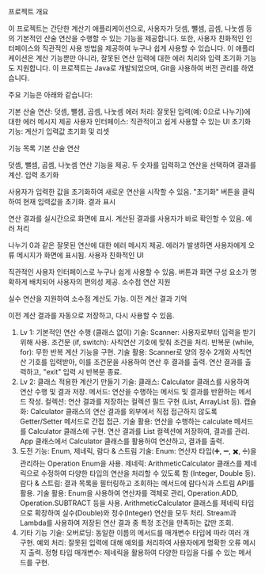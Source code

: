 프로젝트 개요

이 프로젝트는 간단한 계산기 애플리케이션으로, 사용자가 덧셈, 뺄셈, 곱셈, 나눗셈 등의 기본적인 산술 연산을 수행할 수 있는 기능을 제공합니다. 또한, 사용자 친화적인 인터페이스와 직관적인 사용 방법을 제공하여 누구나 쉽게 사용할 수 있습니다. 이 애플리케이션은 계산 기능뿐만 아니라, 잘못된 연산 입력에 대한 에러 처리와 입력 초기화 기능도 지원합니다. 이 프로젝트는 Java로 개발되었으며, Git을 사용하여 버전 관리를 하였습니다.

주요 기능은 아래와 같습니다:

기본 산술 연산: 덧셈, 뺄셈, 곱셈, 나눗셈
에러 처리: 잘못된 입력(예: 0으로 나누기)에 대한 에러 메시지 제공
사용자 인터페이스: 직관적이고 쉽게 사용할 수 있는 UI
초기화 기능: 계산기 입력값 초기화 및 리셋

기능 목록
기본 산술 연산

덧셈, 뺄셈, 곱셈, 나눗셈 연산 기능을 제공.
두 숫자를 입력하고 연산을 선택하여 결과를 계산.
입력 초기화

사용자가 입력한 값을 초기화하여 새로운 연산을 시작할 수 있음.
"초기화" 버튼을 클릭하여 현재 입력값을 초기화.
결과 표시

연산 결과를 실시간으로 화면에 표시.
계산된 결과를 사용자가 바로 확인할 수 있음.
에러 처리

나누기 0과 같은 잘못된 연산에 대한 에러 메시지 제공.
에러가 발생하면 사용자에게 오류 메시지가 화면에 표시됨.
사용자 친화적인 UI

직관적인 사용자 인터페이스로 누구나 쉽게 사용할 수 있음.
버튼과 화면 구성 요소가 명확하게 배치되어 사용자의 편의성 제공.
소수점 연산 지원

실수 연산을 지원하여 소수점 계산도 가능.
이전 계산 결과 기억

이전 계산 결과를 자동으로 저장하고, 다시 사용할 수 있음.

1. Lv 1: 기본적인 연산 수행 (클래스 없이)
기술:
Scanner: 사용자로부터 입력을 받기 위해 사용.
조건문 (if, switch): 사칙연산 기호에 맞춰 조건을 처리.
반복문 (while, for): 무한 반복 계산 기능을 구현.
기술 활용:
Scanner로 양의 정수 2개와 사칙연산 기호를 입력받아, 이를 조건문을 사용하여 연산 후 결과를 출력.
연산 결과를 출력하고, "exit" 입력 시 반복문 종료.
2. Lv 2: 클래스 적용한 계산기 만들기
기술:
클래스: Calculator 클래스를 사용하여 연산 수행 및 결과 저장.
메서드: 연산을 수행하는 메서드 및 결과를 반환하는 메서드 작성.
컬렉션: 연산 결과를 저장하는 컬렉션 필드 구현 (List, ArrayList 등).
캡슐화: Calculator 클래스의 연산 결과를 외부에서 직접 접근하지 않도록 Getter/Setter 메서드로 간접 접근.
기술 활용:
연산을 수행하는 calculate 메서드를 Calculator 클래스에 구현.
연산 결과를 List 컬렉션에 저장하여, 결과를 관리.
App 클래스에서 Calculator 클래스를 활용하여 연산하고, 결과를 출력.
3. 도전 기능: Enum, 제네릭, 람다 & 스트림
기술:
Enum: 연산자 타입(➕, ➖, ✖️, ➗)을 관리하는 Operation Enum을 사용.
제네릭: ArithmeticCalculator 클래스를 제네릭으로 수정하여 다양한 타입의 연산을 처리할 수 있도록 함 (Integer, Double 등).
람다 & 스트림: 결과 목록을 필터링하고 조회하는 메서드에 람다식과 스트림 API를 활용.
기술 활용:
Enum을 사용하여 연산자를 객체로 관리, Operation.ADD, Operation.SUBTRACT 등을 사용.
ArithmeticCalculator 클래스를 제네릭 타입으로 확장하여 실수(Double)와 정수(Integer) 연산을 모두 처리.
Stream과 Lambda를 사용하여 저장된 연산 결과 중 특정 조건을 만족하는 값만 조회.
4. 기타 기능
기술:
오버로딩: 동일한 이름의 메서드를 매개변수 타입에 따라 여러 개 구현.
예외 처리: 잘못된 입력에 대해 예외를 처리하여 사용자에게 명확한 오류 메시지 출력.
정형 타입 매개변수: 제네릭을 활용하여 다양한 타입을 다룰 수 있는 메서드를 구현.
